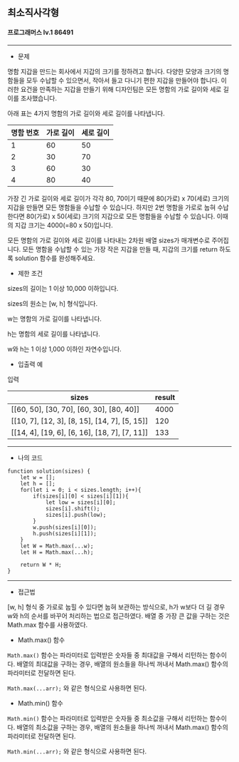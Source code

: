 ## 최소직사각형
#### 프로그래머스 lv.1 86491
------
* 문제

명함 지갑을 만드는 회사에서 지갑의 크기를 정하려고 합니다. 다양한 모양과 크기의 명함들을 모두 수납할 수 있으면서, 작아서 들고 다니기 편한 지갑을 만들어야 합니다. 이러한 요건을 만족하는 지갑을 만들기 위해 디자인팀은 모든 명함의 가로 길이와 세로 길이를 조사했습니다.

아래 표는 4가지 명함의 가로 길이와 세로 길이를 나타냅니다.

|명함 번호|가로 길이|세로 길이|
|---|---|---|
|1|60|50|
|2|30|70|
|3|60|30|
|4|80|40|

가장 긴 가로 길이와 세로 길이가 각각 80, 70이기 때문에 80(가로) x 70(세로) 크기의 지갑을 만들면 모든 명함들을 수납할 수 있습니다. 하지만 2번 명함을 가로로 눕혀 수납한다면 80(가로) x 50(세로) 크기의 지갑으로 모든 명함들을 수납할 수 있습니다. 이때의 지갑 크기는 4000(=80 x 50)입니다.

모든 명함의 가로 길이와 세로 길이를 나타내는 2차원 배열 sizes가 매개변수로 주어집니다. 모든 명함을 수납할 수 있는 가장 작은 지갑을 만들 때, 지갑의 크기를 return 하도록 solution 함수를 완성해주세요.

* 제한 조건

sizes의 길이는 1 이상 10,000 이하입니다.

sizes의 원소는 [w, h] 형식입니다.

w는 명함의 가로 길이를 나타냅니다.

h는 명함의 세로 길이를 나타냅니다.

w와 h는 1 이상 1,000 이하인 자연수입니다.


* 입출력 예

입력 

|sizes|result|
|------|---------|
|[[60, 50], [30, 70], [60, 30], [80, 40]]|4000|
|[[10, 7], [12, 3], [8, 15], [14, 7], [5, 15]]|120|
|[[14, 4], [19, 6], [6, 16], [18, 7], [7, 11]]|133|

-----

* 나의 코드
```
function solution(sizes) {
    let w = [];
    let h = [];
    for(let i = 0; i < sizes.length; i++){
        if(sizes[i][0] < sizes[i][1]){
            let low = sizes[i][0];
            sizes[i].shift();
            sizes[i].push(low);
        }
        w.push(sizes[i][0]);
        h.push(sizes[i][1]);
    }
    let W = Math.max(...w);
    let H = Math.max(...h);
    
    return W * H;
}
```
----
* 접근법

[w, h] 형식 중 가로로 눕힐 수 있다면 눕혀 보관하는 방식으로, h가 w보다 더 길 경우 w와 h의 순서를 바꾸어 처리하는 법으로 접근하였다. 배열 중 가장 큰 값을 구하는 것은 Math.max 함수를 사용하였다.

* Math.max() 함수

`Math.max()` 함수는 파라미터로 입력받은 숫자들 중 최대값을 구해서 리턴하는 함수이다. 배열의 최대값을 구하는 경우, 배열의 원소들을 하나씩 꺼내서 Math.max() 함수의 파라미터로 전달하면 된다.

`Math.max(...arr);` 와 같은 형식으로 사용하면 된다.

* Math.min() 함수

`Math.min()` 함수는 파라미터로 입력받은 숫자들 중 최소값을 구해서 리턴하는 함수이다. 배열의 최소값을 구하는 경우, 배열의 원소들을 하나씩 꺼내서 Math.max() 함수의 파라미터로 전달하면 된다.

`Math.min(...arr);` 와 같은 형식으로 사용하면 된다.
